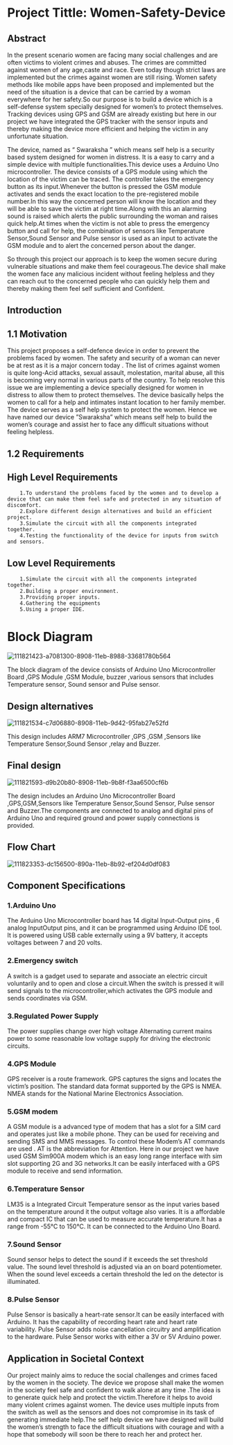 # Project Tittle: Women-Safety-Device

## Abstract
  In the present scenario women are facing many social challenges and are often victims to violent crimes and abuses. 
    The crimes are committed against women of any age,caste and race. Even today though strict laws are implemented but the crimes against women are still rising.
    Women safety methods like mobile apps have been proposed and implemented but the need of the situation is a device that can be carried by a woman everywhere for her safety.So our purpose is to build a device which is a self-defense system specially designed for women’s to protect themselves.
    Tracking devices using GPS and GSM are already existing but here in our project we have integrated the GPS tracker with the sensor inputs and thereby making the device more efficient and helping the victim in any unfortunate situation.
    
   The device, named as “ Swaraksha ” which means self help is a security based system designed for women in distress. It is a easy to carry and a simple device with multiple functionalities.This device uses a Arduino Uno microcontroller. The device consists of a GPS module using which the location of the victim can be traced. The controller takes the emergency button as its input.Whenever the button is pressed the GSM module activates and sends the exact location to the pre-registered mobile number.In this way the concerned person will know the location and they will be able to save the victim at right time.Along with this an alarming sound is raised which alerts the public surrounding the woman and raises quick help.At times when the victim is not able to press the emergency button and call for help, the combination of sensors like Temperature Sensor,Sound Sensor and Pulse sensor is used as an input to activate the GSM module and to alert the concerned person about the danger.

So through this project our approach is to keep the women secure during vulnerable situations and make them feel courageous.The device shall make the women face any malicious incident without feeling helpless and they can reach out to the concerned people who can quickly help them and thereby making them feel self sufficient and Confident.

## Introduction

## 1.1 Motivation
This project proposes a self-defence device in order to prevent the problems faced by women. The safety and security of a woman can never be at rest as it is a major concern today . The list of crimes against women is quite long-Acid attacks, sexual assault, molestation, marital abuse, all this is becoming very normal in various parts of the country. To help resolve this issue we are implementing a device specially designed for women in distress to allow them to protect themselves. The device basically helps the women to call for a help and intimates instant location to her family member. The device serves as a self help system to protect the women. Hence we have named our device ”Swaraksha” which means self help to build the women’s courage and assist her to face any difficult situations without feeling helpless.

## 1.2 Requirements

## High Level Requirements
        1.To understand the problems faced by the women and to develop a device that can make them feel safe and protected in any situation of discomfort.
        2.Explore different design alternatives and build an efficient project.
        3.Simulate the circuit with all the components integrated together.
        4.Testing the functionality of the device for inputs from switch and sensors.
## Low Level Requirements
        1.Simulate the circuit with all the components integrated together.
        2.Building a proper environment.
        3.Providing proper inputs.
        4.Gathering the equipments
        5.Using a proper IDE.
 
 
#  Block Diagram
![111821423-a7081300-8908-11eb-8988-33681780b564](https://user-images.githubusercontent.com/98874243/155762498-c67518f4-63c4-4327-9a72-caf7a8853647.png)

The block diagram of the device consists of Arduino Uno Microcontroller Board ,GPS Module ,GSM Module, buzzer ,various sensors that includes Temperature sensor, Sound sensor and Pulse sensor.

## Design alternatives
![111821534-c7d06880-8908-11eb-9d42-95fab27e52fd](https://user-images.githubusercontent.com/98874243/155762585-71f03fa9-04cd-476a-abbc-cd47088d0497.png) 

This design includes ARM7 Microcontroller ,GPS ,GSM ,Sensors like Temperature Sensor,Sound Sensor ,relay and Buzzer.

## Final design
![111821593-d9b20b80-8908-11eb-9b8f-f3aa6500cf6b](https://user-images.githubusercontent.com/98874243/155762552-50b9c01b-486b-419d-8d99-cc303b812dc7.png) 

The design includes an Arduino Uno Microcontroller Board ,GPS,GSM,Sensors like Temperature Sensor,Sound Sensor, Pulse sensor and Buzzer.The components are connected to analog and digital pins of Arduino Uno and required ground and power supply connections is provided.
## Flow Chart
![111823353-dc156500-890a-11eb-8b92-ef204d0df083](https://user-images.githubusercontent.com/98874243/155768754-87865da3-77f1-4228-975c-35e3261e2f90.png)

##  Component Specifications
### 1.Arduino Uno
   The Arduino Uno Microcontroller board has 14 digital Input-Output pins , 6 analog InputOutput pins, and it can be programmed using Arduino IDE tool. It is powered using USB cable externally using a 9V battery, it accepts voltages between 7 and 20 volts.

### 2.Emergency switch
   A switch is a gadget used to separate and associate an electric circuit voluntarily and to open and close a circuit.When the switch is pressed it will send signals to the microcontroller,which activates the GPS module and sends coordinates via GSM.
### 3.Regulated Power Supply
The power supplies change over high voltage Alternating current mains power to some reasonable low voltage supply for driving the electronic circuits.
### 4.GPS Module
GPS receiver is a route framework. GPS captures the signs and locates the victim’s position. The standard data format supported by the GPS is NMEA. NMEA stands for the National Marine Electronics Association. 

### 5.GSM modem
A GSM module is a advanced type of modem that has a slot for a SIM card and operates just like a mobile phone. They can be used for receiving and sending SMS and MMS messages. To control these Modem’s AT commands are used . AT is the abbreviation for Attention. Here in our project we have used GSM Sim900A modem which is an easy long range interface with sim slot supporting 2G and 3G networks.It can be easily interfaced with a GPS module to receive and send information.
### 6.Temperature Sensor
LM35 is a Integrated Circuit Temperature sensor as the input varies based on the temperature around it the output voltage also varies. It is a affordable and compact IC that can be used to measure accurate temperature.It has a range from -55°C to 150°C. It can be connected to the Arduino Uno Board.
### 7.Sound Sensor
Sound sensor helps to detect the sound if it exceeds the set threshold value. The sound level threshold is adjusted via an on board potentiometer. When the sound level exceeds a certain threshold the led on the detector is illuminated.
### 8.Pulse Sensor
Pulse Sensor is basically a heart-rate sensor.It can be easily interfaced with Arduino. It has the capability of recording heart rate and heart rate variability. Pulse Sensor adds noise cancellation circuitry and amplification to the hardware. Pulse Sensor works with either a 3V or 5V Arduino power.
## Application in Societal Context
Our project mainly aims to reduce the social challenges and crimes faced by the women in the society. The device we propose shall make the women in the society feel safe and confident to walk alone at any time .The idea is to generate quick help and protect the victim.Therefore it helps to avoid many violent crimes against women. The device uses multiple inputs from the switch as well as the sensors and does not compromise in its task of generating immediate help.The self help device we have designed will build the women’s strength to face the difficult situations with courage and with a hope that somebody will soon be there to reach her and protect her.
